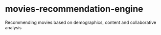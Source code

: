 # movies-recommendation-engine
Recommending movies based on demographics, content and collaborative analysis
